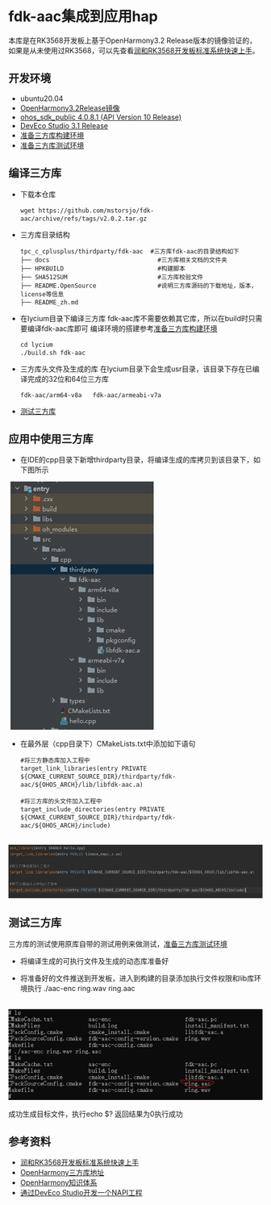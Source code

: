 # fdk-aac集成到应用hap
本库是在RK3568开发板上基于OpenHarmony3.2 Release版本的镜像验证的，如果是从未使用过RK3568，可以先查看[润和RK3568开发板标准系统快速上手](https://gitee.com/openharmony-sig/knowledge_demo_temp/tree/master/docs/rk3568_helloworld)。
## 开发环境
- ubuntu20.04
- [OpenHarmony3.2Release镜像](https://gitee.com/link?target=https%3A%2F%2Frepo.huaweicloud.com%2Fopenharmony%2Fos%2F3.2-Release%2Fdayu200_standard_arm32.tar.gz)
- [ohos_sdk_public 4.0.8.1 (API Version 10 Release)](http://download.ci.openharmony.cn/version/Master_Version/OpenHarmony_4.0.8.1/20230608_091016/version-Master_Version-OpenHarmony_4.0.8.1-20230608_091016-ohos-sdk-full.tar.gz)
- [DevEco Studio 3.1 Release](https://contentcenter-vali-drcn.dbankcdn.cn/pvt_2/DeveloperAlliance_package_901_9/81/v3/tgRUB84wR72nTfE8Ir_xMw/devecostudio-windows-3.1.0.501.zip?HW-CC-KV=V1&HW-CC-Date=20230621T074329Z&HW-CC-Expire=315360000&HW-CC-Sign=22F6787DF6093ECB4D4E08F9379B114280E1F65DA710599E48EA38CB24F3DBF2)
- [准备三方库构建环境](../../../lycium/README.md#1编译环境准备)
- [准备三方库测试环境](../../../lycium/README.md#3ci环境准备)
## 编译三方库
- 下载本仓库
  ```
  wget https://github.com/mstorsjo/fdk-aac/archive/refs/tags/v2.0.2.tar.gz
  ```
  
- 三方库目录结构
  ```
  tpc_c_cplusplus/thirdparty/fdk-aac  #三方库fdk-aac的目录结构如下
  ├── docs                              #三方库相关文档的文件夹
  ├── HPKBUILD                          #构建脚本
  ├── SHA512SUM                         #三方库校验文件
  ├── README.OpenSource                 #说明三方库源码的下载地址，版本，license等信息
  ├── README_zh.md 
  ```
  
- 在lycium目录下编译三方库 
  fdk-aac库不需要依赖其它库，所以在build时只需要编译fdk-aac库即可
  编译环境的搭建参考[准备三方库构建环境](../../../lycium/README.md#1编译环境准备)
  
  ```
  cd lycium
  ./build.sh fdk-aac
  ```
  
- 三方库头文件及生成的库
  在lycium目录下会生成usr目录，该目录下存在已编译完成的32位和64位三方库
  ```
  fdk-aac/arm64-v8a   fdk-aac/armeabi-v7a
  ```

- [测试三方库](#测试三方库)

## 应用中使用三方库

- 在IDE的cpp目录下新增thirdparty目录，将编译生成的库拷贝到该目录下，如下图所示
  

&nbsp;![thirdparty_install_dir](pic/fdk-aac_install_dir.jpg)

- 在最外层（cpp目录下）CMakeLists.txt中添加如下语句
  ```
  #将三方静态库加入工程中
  target_link_libraries(entry PRIVATE ${CMAKE_CURRENT_SOURCE_DIR}/thirdparty/fdk-aac/${OHOS_ARCH}/lib/libfdk-aac.a)
  
  #将三方库的头文件加入工程中
  target_include_directories(entry PRIVATE ${CMAKE_CURRENT_SOURCE_DIR}/thirdparty/fdk-aac/${OHOS_ARCH}/include)
  ```

&nbsp;![fdk-aac_usage](pic/fdk-aac_usage.jpg)

## 测试三方库
三方库的测试使用原库自带的测试用例来做测试，[准备三方库测试环境](../../../lycium/README.md#3ci环境准备)

- 将编译生成的可执行文件及生成的动态库准备好

- 将准备好的文件推送到开发板，进入到构建的目录添加执行文件权限和lib库环境执行 ./aac-enc ring.wav ring.aac

&nbsp;![fdk-aac_test](pic/fdk-aac_test.jpg)

成功生成目标文件，执行echo $? 返回结果为0执行成功
## 参考资料
- [润和RK3568开发板标准系统快速上手](https://gitee.com/openharmony-sig/knowledge_demo_temp/tree/master/docs/rk3568_helloworld)
- [OpenHarmony三方库地址](https://gitee.com/openharmony-tpc)
- [OpenHarmony知识体系](https://gitee.com/openharmony-sig/knowledge)
- [通过DevEco Studio开发一个NAPI工程](https://gitee.com/openharmony-sig/knowledge_demo_temp/blob/master/docs/napi_study/docs/hello_napi.md)
